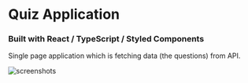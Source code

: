 # Quiz Application

### Built with React / TypeScript / Styled Components

Single page application which is fetching data (the questions) from API.

![screenshots]()
